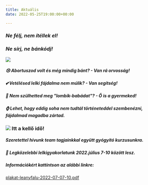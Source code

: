 ```yaml
---
title: Aktuális
date: 2022-05-25T19:00:00+00:00

---
```

### **_Ne félj, nem ítéllek el!_**

### **_Ne sírj, ne bánkódj!_**

![](/uploads/236119006_309811004265737_8324925701847262768_n.jpg)

##### 😢 Abortuszod volt és még mindig bánt? - **_Van rá orvosság_**_!_

##### 💕 Vetélésed lelki fájdalma nem múlik? - **_Van segítség!_**

##### 🌻 Nem szülhetted meg "lombik-babádat"? - **_Ő is a gyermeked!_**

##### ⌚ Lehet, hogy eddig soha nem tudtál történeteddel szembenézni, fájdalmad magadba zártad.

### ![](/uploads/71144982_2350512884996632_4872907544277811200_n.jpg)                  Itt a kellő idő!

##### Szeretettel hívunk team tagjainkkal együtt gyógyító kurzusunkra.

##### 🔔 Legközelebbi lelkigyakorlatunk 2022.július 7-10 között lesz.

##### **Információkért** kattintson az alábbi linkre:

[plakat-leanyfalu-2022-07-07-10.pdf](/uploads/plakat-leanyfalu-2022-07-07-10.pdf "plakat-leanyfalu-2022-07-07-10.pdf")
